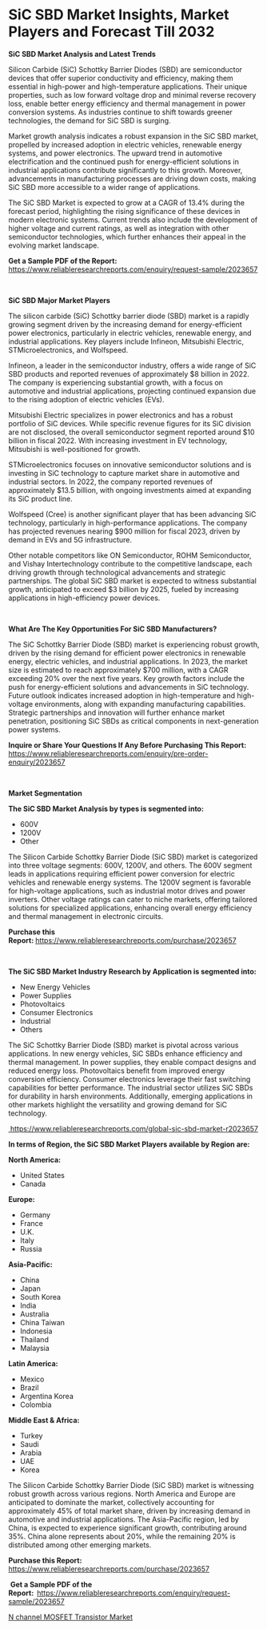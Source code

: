 <p><h1>SiC SBD Market Insights, Market Players and Forecast Till 2032</h1></p><p><strong>SiC SBD Market Analysis and Latest Trends</strong></p>
<p><p>Silicon Carbide (SiC) Schottky Barrier Diodes (SBD) are semiconductor devices that offer superior conductivity and efficiency, making them essential in high-power and high-temperature applications. Their unique properties, such as low forward voltage drop and minimal reverse recovery loss, enable better energy efficiency and thermal management in power conversion systems. As industries continue to shift towards greener technologies, the demand for SiC SBD is surging.</p><p>Market growth analysis indicates a robust expansion in the SiC SBD market, propelled by increased adoption in electric vehicles, renewable energy systems, and power electronics. The upward trend in automotive electrification and the continued push for energy-efficient solutions in industrial applications contribute significantly to this growth. Moreover, advancements in manufacturing processes are driving down costs, making SiC SBD more accessible to a wider range of applications.</p><p>The SiC SBD Market is expected to grow at a CAGR of 13.4% during the forecast period, highlighting the rising significance of these devices in modern electronic systems. Current trends also include the development of higher voltage and current ratings, as well as integration with other semiconductor technologies, which further enhances their appeal in the evolving market landscape.</p></p>
<p><strong>Get a Sample PDF of the Report:&nbsp;</strong> <a href="https://www.reliableresearchreports.com/enquiry/request-sample/2023657?utm_campaign=3210&utm_medium=2&utm_source=Github&utm_content=ia&utm_term=06042025&utm_id=sic-sbd">https://www.reliableresearchreports.com/enquiry/request-sample/2023657</a></p>
<p>&nbsp;</p>
<p><strong>SiC SBD Major Market Players</strong></p>
<p><p>The silicon carbide (SiC) Schottky barrier diode (SBD) market is a rapidly growing segment driven by the increasing demand for energy-efficient power electronics, particularly in electric vehicles, renewable energy, and industrial applications. Key players include Infineon, Mitsubishi Electric, STMicroelectronics, and Wolfspeed.</p><p>Infineon, a leader in the semiconductor industry, offers a wide range of SiC SBD products and reported revenues of approximately $8 billion in 2022. The company is experiencing substantial growth, with a focus on automotive and industrial applications, projecting continued expansion due to the rising adoption of electric vehicles (EVs).</p><p>Mitsubishi Electric specializes in power electronics and has a robust portfolio of SiC devices. While specific revenue figures for its SiC division are not disclosed, the overall semiconductor segment reported around $10 billion in fiscal 2022. With increasing investment in EV technology, Mitsubishi is well-positioned for growth.</p><p>STMicroelectronics focuses on innovative semiconductor solutions and is investing in SiC technology to capture market share in automotive and industrial sectors. In 2022, the company reported revenues of approximately $13.5 billion, with ongoing investments aimed at expanding its SiC product line.</p><p>Wolfspeed (Cree) is another significant player that has been advancing SiC technology, particularly in high-performance applications. The company has projected revenues nearing $900 million for fiscal 2023, driven by demand in EVs and 5G infrastructure.</p><p>Other notable competitors like ON Semiconductor, ROHM Semiconductor, and Vishay Intertechnology contribute to the competitive landscape, each driving growth through technological advancements and strategic partnerships. The global SiC SBD market is expected to witness substantial growth, anticipated to exceed $3 billion by 2025, fueled by increasing applications in high-efficiency power devices.</p></p>
<p>&nbsp;</p>
<p><strong>What Are The Key Opportunities For SiC SBD Manufacturers?</strong></p>
<p><p>The SiC Schottky Barrier Diode (SBD) market is experiencing robust growth, driven by the rising demand for efficient power electronics in renewable energy, electric vehicles, and industrial applications. In 2023, the market size is estimated to reach approximately $700 million, with a CAGR exceeding 20% over the next five years. Key growth factors include the push for energy-efficient solutions and advancements in SiC technology. Future outlook indicates increased adoption in high-temperature and high-voltage environments, along with expanding manufacturing capabilities. Strategic partnerships and innovation will further enhance market penetration, positioning SiC SBDs as critical components in next-generation power systems.</p></p>
<p><strong>Inquire or Share Your Questions If Any Before Purchasing This Report:</strong> <a href="https://www.reliableresearchreports.com/enquiry/pre-order-enquiry/2023657?utm_campaign=3210&utm_medium=2&utm_source=Github&utm_content=ia&utm_term=06042025&utm_id=sic-sbd">https://www.reliableresearchreports.com/enquiry/pre-order-enquiry/2023657</a></p>
<p>&nbsp;</p>
<p><strong>Market Segmentation</strong></p>
<p><strong>The SiC SBD Market Analysis by types is segmented into:</strong></p>
<p><ul><li>600V</li><li>1200V</li><li>Other</li></ul></p>
<p><p>The Silicon Carbide Schottky Barrier Diode (SiC SBD) market is categorized into three voltage segments: 600V, 1200V, and others. The 600V segment leads in applications requiring efficient power conversion for electric vehicles and renewable energy systems. The 1200V segment is favorable for high-voltage applications, such as industrial motor drives and power inverters. Other voltage ratings can cater to niche markets, offering tailored solutions for specialized applications, enhancing overall energy efficiency and thermal management in electronic circuits.</p></p>
<p><strong>Purchase this Report:&nbsp;</strong><a href="https://www.reliableresearchreports.com/purchase/2023657?utm_campaign=3210&utm_medium=2&utm_source=Github&utm_content=ia&utm_term=06042025&utm_id=sic-sbd">https://www.reliableresearchreports.com/purchase/2023657</a></p>
<p>&nbsp;</p>
<p><strong>The SiC SBD Market Industry Research by Application is segmented into:</strong></p>
<p><ul><li>New Energy Vehicles</li><li>Power Supplies</li><li>Photovoltaics</li><li>Consumer Electronics</li><li>Industrial</li><li>Others</li></ul></p>
<p><p>The SiC Schottky Barrier Diode (SBD) market is pivotal across various applications. In new energy vehicles, SiC SBDs enhance efficiency and thermal management. In power supplies, they enable compact designs and reduced energy loss. Photovoltaics benefit from improved energy conversion efficiency. Consumer electronics leverage their fast switching capabilities for better performance. The industrial sector utilizes SiC SBDs for durability in harsh environments. Additionally, emerging applications in other markets highlight the versatility and growing demand for SiC technology.</p></p>
<p><a href="https://www.reliableresearchreports.com/global-sic-sbd-market-r2023657?utm_campaign=3210&utm_medium=2&utm_source=Github&utm_content=ia&utm_term=06042025&utm_id=sic-sbd">&nbsp;https://www.reliableresearchreports.com/global-sic-sbd-market-r2023657</a></p>
<p><strong>In terms of Region, the SiC SBD Market Players available by Region are:</strong></p>
<p>
    <p> <strong> North America: </strong>
        <ul>
            <li>United States</li>
            <li>Canada</li>
        </ul>
        </p> 
    <p> <strong> Europe: </strong>
        <ul>
            <li>Germany</li>
            <li>France</li>
            <li>U.K.</li>
            <li>Italy</li>
            <li>Russia</li>
        </ul>
        </p> 
    <p> <strong> Asia-Pacific: </strong>
        <ul>
            <li>China</li>
            <li>Japan</li>
            <li>South Korea</li>
            <li>India</li>
            <li>Australia</li>
            <li>China Taiwan</li>
            <li>Indonesia</li>
            <li>Thailand</li>
            <li>Malaysia</li>
        </ul>
        </p> 
    <p> <strong> Latin America: </strong>
        <ul>
            <li>Mexico</li>
            <li>Brazil</li>
            <li>Argentina Korea</li>
            <li>Colombia</li>
        </ul>
        </p> 
    <p> <strong> Middle East & Africa: </strong>
        <ul>
            <li>Turkey</li>
            <li>Saudi</li>
            <li>Arabia</li>
            <li>UAE</li>
            <li>Korea</li>
        </ul>
    </p>
    </p>
<p><p>The Silicon Carbide Schottky Barrier Diode (SiC SBD) market is witnessing robust growth across various regions. North America and Europe are anticipated to dominate the market, collectively accounting for approximately 45% of total market share, driven by increasing demand in automotive and industrial applications. The Asia-Pacific region, led by China, is expected to experience significant growth, contributing around 35%. China alone represents about 20%, while the remaining 20% is distributed among other emerging markets.</p></p>
<p><strong>Purchase this Report: </strong><a href="https://www.reliableresearchreports.com/purchase/2023657?utm_campaign=3210&utm_medium=2&utm_source=Github&utm_content=ia&utm_term=06042025&utm_id=sic-sbd">https://www.reliableresearchreports.com/purchase/2023657</a></p>
<p>&nbsp;<strong>Get a Sample PDF of the Report:&nbsp;&nbsp;</strong><a href="https://www.reliableresearchreports.com/enquiry/request-sample/2023657?utm_campaign=3210&utm_medium=2&utm_source=Github&utm_content=ia&utm_term=06042025&utm_id=sic-sbd">https://www.reliableresearchreports.com/enquiry/request-sample/2023657</a></p>
<p><strong></strong></p>
<p><p><a href="https://github.com/felishtimoti/Market-Research-Report-List-1/blob/main/n-channel-mosfet-transistor-market.md?utm_campaign=3210&utm_medium=2&utm_source=Github&utm_content=ia&utm_term=06042025&utm_id=sic-sbd">N channel MOSFET Transistor Market</a></p></p>